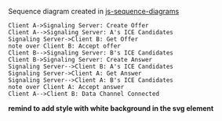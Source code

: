 Sequence diagram created in [js-sequence-diagrams](https://bramp.github.io/js-sequence-diagrams/)

```text
Client A->Signaling Server: Create Offer
Client A-->Signaling Server: A's ICE Candidates
Signaling Server->Client B: Get Offer
note over Client B: Accept offer
Client B-->Signaling Server: B's ICE Candidates
Client B->Signaling Server: Create Answer
Signaling Server-->Client B: A's ICE Candidates
Signaling Server->Client A: Get Answer
Signaling Server-->Client A: B's ICE Candidates
note over Client A: Accept answer
Client A-->Client B: Data Channel Connected
```

**remind to add style with white background in the svg element**